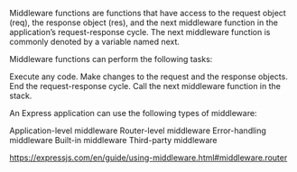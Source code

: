 Middleware functions are functions that have access to the request object (req), the response object (res), and the next middleware function in the application’s request-response cycle. The next middleware function is commonly denoted by a variable named next.

Middleware functions can perform the following tasks:

Execute any code.
Make changes to the request and the response objects.
End the request-response cycle.
Call the next middleware function in the stack.

An Express application can use the following types of middleware:

Application-level middleware
Router-level middleware
Error-handling middleware
Built-in middleware
Third-party middleware

https://expressjs.com/en/guide/using-middleware.html#middleware.router